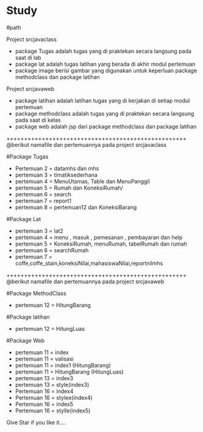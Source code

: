 # Study

#path

Project srcjavaclass

- package Tugas adalah tugas yang di praktekan secara langsung pada saat di lab
- package lat adalah tugas latihan yang berada di akhir modul pertemuan
- package image berisi gambar yang digunakan untuk keperluan package methodclass dan package latihan

Project srcjavaweb

- package latihan adalah latihan tugas yang di kerjakan di setiap modul pertemuan
- package methodclass adalah tugas yang di praktekan secara langsung pada saat di kelas
- package web adalah jsp dari package methodclass dan package latihan

+++++++++++++++++++++++++++++++++++++++++++++++++++
@berikut namafile dan pertemuannya pada project srcjavaclass

#Package Tugas

- Pertemuan 2 = datamhs dan mhs
- pertemuan 3 = timatiksederhana
- pertemuan 4 = MenuUtamas, Table dan MenuPanggil
- pertemuan 5 = Rumah dan KoneksiRumah/
- pertemuan 6 = search
- pertemuan 7 = report1
- pertemuan 8 = pertemuan12 dan KoneksiBarang

#Package Lat

- pertemuan 3 = lat2
- pertemuan 4 = menu , masuk , pemesanan , pembayaran dan help
- pertemuan 5 = KoneksiRumah, menuRumah, tabelRumah dan rumah
- pertemuan 6 = searchRumah
- pertemuan 7 = coffe,coffe_stain,koneksiNilai,mahasiswaNilai,reportnilmhs

+++++++++++++++++++++++++++++++++++++++++++++++++++
@berikut namafile dan pertemuannya pada project srcjavaweb

#Package MethodClass

- pertemuan 12 = HitungBarang

#Package latihan

- pertemuan 12 = HitungLuas

#Package Web

- pertemuan 11 = index
- pertemuan 11 = valisasi
- pertemuan 11 = index1 (HitungBarang)
- pertemuan 11 = HitungBarang (HitungLuas)
- pertemuan 13 = index3
- pertemuan 13 = style(index3)
- Pertemuan 16 = index4
- Pertemuan 16 = stylee(index4)
- Pertemuan 16 = index5
- Pertemuan 16 = stylle(index5)

Give Star if you like it....
